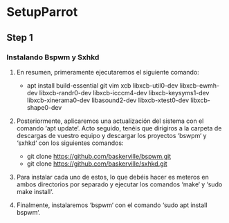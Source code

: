 # SetupParrot

## Step 1
### Instalando Bspwm y Sxhkd
1. En resumen, primeramente ejecutaremos el siguiente comando:

    - apt install build-essential git vim xcb libxcb-util0-dev libxcb-ewmh-dev libxcb-randr0-dev libxcb-icccm4-dev libxcb-keysyms1-dev libxcb-xinerama0-dev libasound2-dev libxcb-xtest0-dev libxcb-shape0-dev


2. Posteriormente, aplicaremos una actualización del sistema con el comando ‘apt update‘. Acto seguido, tenéis que dirigiros a la carpeta de descargas de vuestro equipo y descargar los proyectos ‘bswpm‘ y ‘sxhkd‘ con los siguientes comandos:

    - git clone https://github.com/baskerville/bspwm.git
    - git clone https://github.com/baskerville/sxhkd.git

3. Para instalar cada uno de estos, lo que debéis hacer es meteros en ambos directorios por separado y ejecutar los comandos ‘make‘ y ‘sudo make install‘.

4. Finalmente, instalaremos ‘bspwm‘ con el comando ‘sudo apt install bspwm‘.
